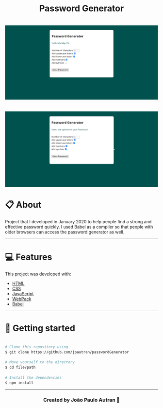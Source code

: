 <h1 align="center">
    Password Generator
</h1>

<h1>
<img src ="src/assets/img/geradorSenha1.png" align="center">
</h1>

<h1>
<img src="src/assets/img/geradorSenha.gif" align="center">
</h1>

# 📋 About

Project that I developed in January 2020 to help people find a strong and effective password quickly. I used Babel as a compiler so that people with older browsers can access the password generator as well.

---

# 💻 Features 

This project was developed with:
- [HTML](https://developer.mozilla.org/en-US/docs/Web/HTML)
- [CSS](https://developer.mozilla.org/en-US/docs/Web/CSS)
- [JavaScript](https://developer.mozilla.org/en-US/docs/Learn/Getting_started_with_the_web/JavaScript_basics)
- [WebPack](https://webpack.js.org/)
- [Babel](https://babeljs.io/)

---

# 📂 Getting started
```bash

# Clone this repository using
$ git clone https://github.com/jpautran/passwordGenerator

# Move yourself to the directory
$ cd file/path

# Install the dependencies
$ npm install

```
---

<h3 align="center">
Created by João Paulo Autran 🚀
</h3>            